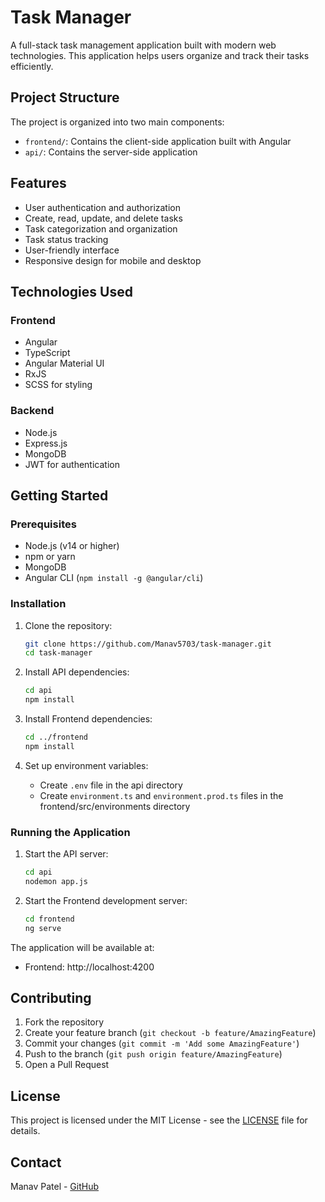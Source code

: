 # Task Manager

A full-stack task management application built with modern web technologies. This application helps users organize and track their tasks efficiently.

## Project Structure

The project is organized into two main components:

- `frontend/`: Contains the client-side application built with Angular
- `api/`: Contains the server-side application

## Features

- User authentication and authorization
- Create, read, update, and delete tasks
- Task categorization and organization
- Task status tracking
- User-friendly interface
- Responsive design for mobile and desktop

## Technologies Used

### Frontend
- Angular
- TypeScript
- Angular Material UI
- RxJS
- SCSS for styling

### Backend
- Node.js
- Express.js
- MongoDB
- JWT for authentication

## Getting Started

### Prerequisites

- Node.js (v14 or higher)
- npm or yarn
- MongoDB
- Angular CLI (`npm install -g @angular/cli`)

### Installation

1. Clone the repository:
   ```bash
   git clone https://github.com/Manav5703/task-manager.git
   cd task-manager
   ```

2. Install API dependencies:
   ```bash
   cd api
   npm install
   ```

3. Install Frontend dependencies:
   ```bash
   cd ../frontend
   npm install
   ```

4. Set up environment variables:
   - Create `.env` file in the api directory
   - Create `environment.ts` and `environment.prod.ts` files in the frontend/src/environments directory

### Running the Application

1. Start the API server:
   ```bash
   cd api
   nodemon app.js
   ```

2. Start the Frontend development server:
   ```bash
   cd frontend
   ng serve
   ```

The application will be available at:
- Frontend: http://localhost:4200

## Contributing

1. Fork the repository
2. Create your feature branch (`git checkout -b feature/AmazingFeature`)
3. Commit your changes (`git commit -m 'Add some AmazingFeature'`)
4. Push to the branch (`git push origin feature/AmazingFeature`)
5. Open a Pull Request

## License

This project is licensed under the MIT License - see the [LICENSE](LICENSE) file for details.

## Contact

Manav Patel - [GitHub](https://github.com/Manav5703) 
